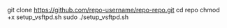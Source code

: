 git clone https://github.com/repo-username/repo-repo.git
cd repo
chmod +x setup_vsftpd.sh
sudo ./setup_vsftpd.sh
